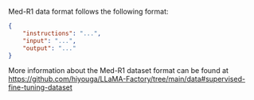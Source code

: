 Med-R1 data format follows the following format:

```json
{
    "instructions": "...",
    "input": "...",
    "output": "..."
}
```

More information about the Med-R1 dataset format can be found at https://github.com/hiyouga/LLaMA-Factory/tree/main/data#supervised-fine-tuning-dataset